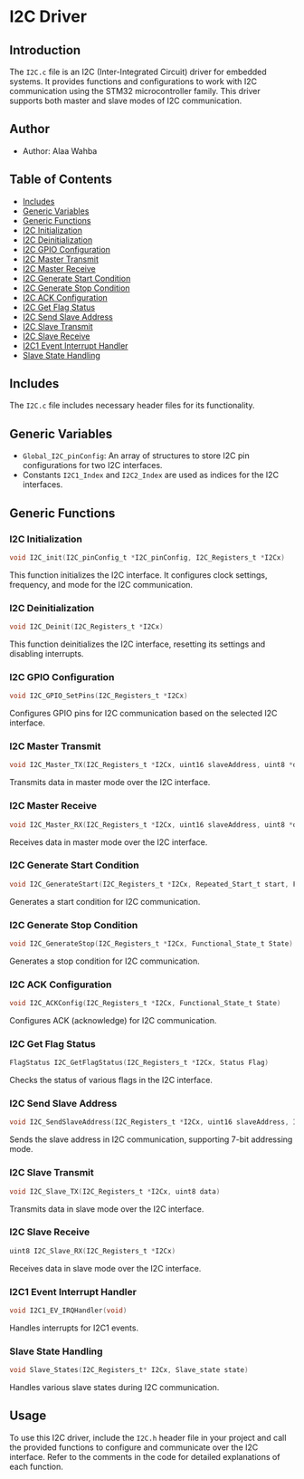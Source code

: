 # I2C Driver 

## Introduction
The `I2C.c` file is an I2C (Inter-Integrated Circuit) driver for embedded systems. It provides functions and configurations to work with I2C communication using the STM32 microcontroller family. This driver supports both master and slave modes of I2C communication.

## Author
- Author: Alaa Wahba

## Table of Contents
- [Includes](#includes)
- [Generic Variables](#generic-variables)
- [Generic Functions](#generic-functions)
- [I2C Initialization](#i2c-initialization)
- [I2C Deinitialization](#i2c-deinitialization)
- [I2C GPIO Configuration](#i2c-gpio-configuration)
- [I2C Master Transmit](#i2c-master-transmit)
- [I2C Master Receive](#i2c-master-receive)
- [I2C Generate Start Condition](#i2c-generate-start-condition)
- [I2C Generate Stop Condition](#i2c-generate-stop-condition)
- [I2C ACK Configuration](#i2c-ack-configuration)
- [I2C Get Flag Status](#i2c-get-flag-status)
- [I2C Send Slave Address](#i2c-send-slave-address)
- [I2C Slave Transmit](#i2c-slave-transmit)
- [I2C Slave Receive](#i2c-slave-receive)
- [I2C1 Event Interrupt Handler](#i2c1-event-interrupt-handler)
- [Slave State Handling](#slave-state-handling)

## Includes
The `I2C.c` file includes necessary header files for its functionality.

## Generic Variables
- `Global_I2C_pinConfig`: An array of structures to store I2C pin configurations for two I2C interfaces.
- Constants `I2C1_Index` and `I2C2_Index` are used as indices for the I2C interfaces.

## Generic Functions
### I2C Initialization
```c
void I2C_init(I2C_pinConfig_t *I2C_pinConfig, I2C_Registers_t *I2Cx)
```
This function initializes the I2C interface. It configures clock settings, frequency, and mode for the I2C communication.

### I2C Deinitialization
```c
void I2C_Deinit(I2C_Registers_t *I2Cx)
```
This function deinitializes the I2C interface, resetting its settings and disabling interrupts.

### I2C GPIO Configuration
```c
void I2C_GPIO_SetPins(I2C_Registers_t *I2Cx)
```
Configures GPIO pins for I2C communication based on the selected I2C interface.

### I2C Master Transmit
```c
void I2C_Master_TX(I2C_Registers_t *I2Cx, uint16 slaveAddress, uint8 *data, uint32 dataLen, Stop_Condition_t stop, Repeated_Start_t start)
```
Transmits data in master mode over the I2C interface.

### I2C Master Receive
```c
void I2C_Master_RX(I2C_Registers_t *I2Cx, uint16 slaveAddress, uint8 *data, uint32 dataLen, Stop_Condition_t stop, Repeated_Start_t start)
```
Receives data in master mode over the I2C interface.

### I2C Generate Start Condition
```c
void I2C_GenerateStart(I2C_Registers_t *I2Cx, Repeated_Start_t start, Functional_State_t State)
```
Generates a start condition for I2C communication.

### I2C Generate Stop Condition
```c
void I2C_GenerateStop(I2C_Registers_t *I2Cx, Functional_State_t State)
```
Generates a stop condition for I2C communication.

### I2C ACK Configuration
```c
void I2C_ACKConfig(I2C_Registers_t *I2Cx, Functional_State_t State)
```
Configures ACK (acknowledge) for I2C communication.

### I2C Get Flag Status
```c
FlagStatus I2C_GetFlagStatus(I2C_Registers_t *I2Cx, Status Flag)
```
Checks the status of various flags in the I2C interface.

### I2C Send Slave Address
```c
void I2C_SendSlaveAddress(I2C_Registers_t *I2Cx, uint16 slaveAddress, I2C_Direction_t Direction)
```
Sends the slave address in I2C communication, supporting 7-bit addressing mode.

### I2C Slave Transmit
```c
void I2C_Slave_TX(I2C_Registers_t *I2Cx, uint8 data)
```
Transmits data in slave mode over the I2C interface.

### I2C Slave Receive
```c
uint8 I2C_Slave_RX(I2C_Registers_t *I2Cx)
```
Receives data in slave mode over the I2C interface.

### I2C1 Event Interrupt Handler
```c
void I2C1_EV_IRQHandler(void)
```
Handles interrupts for I2C1 events.

### Slave State Handling
```c
void Slave_States(I2C_Registers_t* I2Cx, Slave_state state)
```
Handles various slave states during I2C communication.

## Usage
To use this I2C driver, include the `I2C.h` header file in your project and call the provided functions to configure and communicate over the I2C interface. Refer to the comments in the code for detailed explanations of each function.

